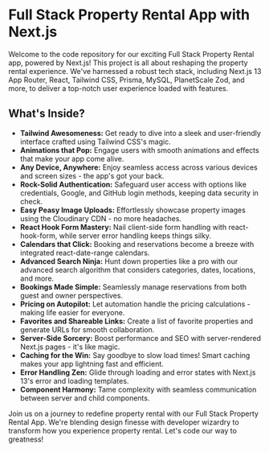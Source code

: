 # Full Stack Property Rental App with Next.js

Welcome to the code repository for our exciting Full Stack Property Rental app, powered by Next.js! This project is all about reshaping the property rental experience. We've harnessed a robust tech stack, including Next.js 13 App Router, React, Tailwind CSS, Prisma, MySQL, PlanetScale Zod, and more, to deliver a top-notch user experience loaded with features.

## What's Inside?

- **Tailwind Awesomeness:** Get ready to dive into a sleek and user-friendly interface crafted using Tailwind CSS's magic.
- **Animations that Pop:** Engage users with smooth animations and effects that make your app come alive.
- **Any Device, Anywhere:** Enjoy seamless access across various devices and screen sizes - the app's got your back.
- **Rock-Solid Authentication:** Safeguard user access with options like credentials, Google, and GitHub login methods, keeping data security in check.
- **Easy Peasy Image Uploads:** Effortlessly showcase property images using the Cloudinary CDN - no more headaches.
- **React Hook Form Mastery:** Nail client-side form handling with react-hook-form, while server error handling keeps things silky.
- **Calendars that Click:** Booking and reservations become a breeze with integrated react-date-range calendars.
- **Advanced Search Ninja:** Hunt down properties like a pro with our advanced search algorithm that considers categories, dates, locations, and more.
- **Bookings Made Simple:** Seamlessly manage reservations from both guest and owner perspectives.
- **Pricing on Autopilot:** Let automation handle the pricing calculations - making life easier for everyone.
- **Favorites and Shareable Links:** Create a list of favorite properties and generate URLs for smooth collaboration.
- **Server-Side Sorcery:** Boost performance and SEO with server-rendered Next.js pages - it's like magic.
- **Caching for the Win:** Say goodbye to slow load times! Smart caching makes your app lightning fast and efficient.
- **Error Handling Zen:** Glide through loading and error states with Next.js 13's error and loading templates.
- **Component Harmony:** Tame complexity with seamless communication between server and child components.

Join us on a journey to redefine property rental with our Full Stack Property Rental App. We're blending design finesse with developer wizardry to transform how you experience property rental. Let's code our way to greatness!
